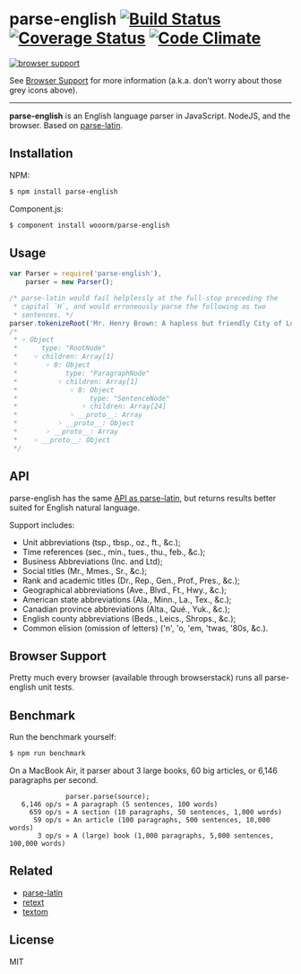 # parse-english [![Build Status](https://img.shields.io/travis/wooorm/parse-english.svg)](https://travis-ci.org/wooorm/parse-english) [![Coverage Status](https://img.shields.io/coveralls/wooorm/parse-english.svg)](https://coveralls.io/r/wooorm/parse-english?branch=master) [![Code Climate](http://img.shields.io/codeclimate/github/wooorm/parse-english.svg)](https://codeclimate.com/github/wooorm/parse-english)

[![browser support](https://ci.testling.com/wooorm/parse-english.png) ](https://ci.testling.com/wooorm/parse-english)

See [Browser Support](#browser-support) for more information (a.k.a. don’t worry about those grey icons above).

---

**parse-english** is an English language parser in JavaScript. NodeJS, and the browser. Based on [parse-latin](https://github.com/wooorm/parse-latin "ParseLatin").

## Installation

NPM:
```sh
$ npm install parse-english
```

Component.js:
```sh
$ component install wooorm/parse-english
```

## Usage

````js
var Parser = require('parse-english'),
    parser = new Parser();

/* parse-latin would fail helplessly at the full-stop preceding the
 * capital `H`, and would erroneously parse the following as two
 * sentences. */
parser.tokenizeRoot('Mr. Henry Brown: A hapless but friendly City of London worker.');
/*
 * ˅ Object
 *      type: "RootNode"
 *    ˅ children: Array[1]
 *       ˅ 0: Object
 *            type: "ParagraphNode"
 *          ˅ children: Array[1]
 *             ˅ 0: Object
 *                  type: "SentenceNode"
 *                ˃ children: Array[24]
 *             ˃ __proto__: Array
 *          ˃ __proto__: Object
 *       ˃ __proto__: Array
 *    ˃ __proto__: Object
 */
````

## API

parse-english has the same [API as parse-latin](https://github.com/wooorm/parse-latin#api "ParseLatin API"), but returns results better suited for English natural language.

Support includes:

* Unit abbreviations (tsp., tbsp., oz., ft., &c.);
* Time references (sec., min., tues., thu., feb., &c.);
* Business Abbreviations (Inc. and Ltd);
* Social titles (Mr., Mmes., Sr., &c.);
* Rank and academic titles (Dr., Rep., Gen., Prof., Pres., &c.);
* Geographical abbreviations (Ave., Blvd., Ft., Hwy., &c.);
* American state abbreviations (Ala., Minn., La., Tex., &c.);
* Canadian province abbreviations (Alta., Qué., Yuk., &c.);
* English county abbreviations (Beds., Leics., Shrops., &c.);
* Common elision (omission of letters) ('n', 'o, 'em, 'twas, '80s, &c.).

## Browser Support
Pretty much every browser (available through browserstack) runs all parse-english unit tests.

## Benchmark

Run the benchmark yourself:

```sh
$ npm run benchmark
```

On a MacBook Air, it parser about 3 large books, 60 big articles, or 6,146 paragraphs per second.

```
              parser.parse(source);
   6,146 op/s » A paragraph (5 sentences, 100 words)
     659 op/s » A section (10 paragraphs, 50 sentences, 1,000 words)
      59 op/s » An article (100 paragraphs, 500 sentences, 10,000 words)
       3 op/s » A (large) book (1,000 paragraphs, 5,000 sentences, 100,000 words)
```

## Related

  * [parse-latin](https://github.com/wooorm/parse-latin "ParseLatin")
  * [retext](https://github.com/wooorm/retext "Retext")
  * [textom](https://github.com/wooorm/textom "TextOM")

## License

  MIT
